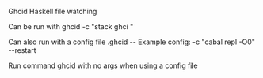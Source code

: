 Ghcid
  Haskell file watching

  Can be run with
    ghcid -c "stack ghci <name of main>"

  Can also run with a config file .ghcid -- Example config:
    -c "cabal repl -O0" --restart <name of cabal file>

  Run command ghcid with no args when using a config file
